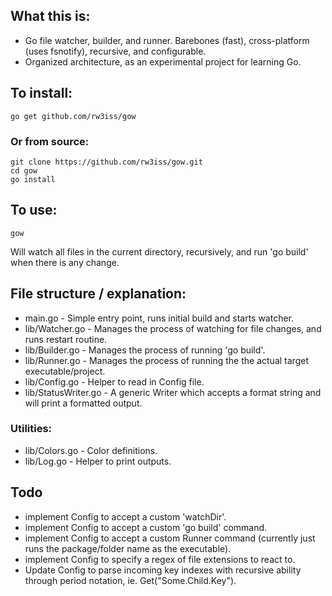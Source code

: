 ## What this is:

- Go file watcher, builder, and runner. Barebones (fast), cross-platform (uses fsnotify), recursive, and configurable.
- Organized architecture, as an experimental project for learning Go.


## To install:
```
go get github.com/rw3iss/gow
```

### Or from source:
```
git clone https://github.com/rw3iss/gow.git
cd gow
go install
```

## To use:
```
gow
```

Will watch all files in the current directory, recursively, and run 'go build' when there is any change.


## File structure / explanation:

 - main.go - Simple entry point, runs initial build and starts watcher.
 - lib/Watcher.go - Manages the process of watching for file changes, and runs restart routine.
 - lib/Builder.go - Manages the process of running 'go build'.
 - lib/Runner.go  - Manages the process of running the the actual target executable/project. 
 - lib/Config.go  - Helper to read in Config file.
 - lib/StatusWriter.go - A generic Writer which accepts a format string and will print a formatted output.

 ### Utilities:

 - lib/Colors.go - Color definitions.
 - lib/Log.go - Helper to print outputs.

 ## Todo
 - implement Config to accept a custom 'watchDir'.
 - implement Config to accept a custom 'go build' command.
 - implement Config to accept a custom Runner command (currently just runs the package/folder name as the executable).
 - implement Config to specify a regex of file extensions to react to.
 - Update Config to parse incoming key indexes with recursive ability through period notation, ie. Get("Some.Child.Key").